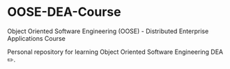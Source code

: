 # OOSE-DEA-Course
Object Oriented Software Engineering (OOSE) - Distributed Enterprise Applications Course

Personal repository for learning Object Oriented Software Engineering DEA ✏️.
